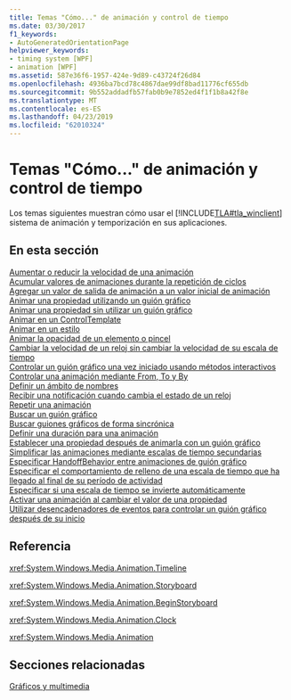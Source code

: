 ```yaml
---
title: Temas "Cómo..." de animación y control de tiempo
ms.date: 03/30/2017
f1_keywords:
- AutoGeneratedOrientationPage
helpviewer_keywords:
- timing system [WPF]
- animation [WPF]
ms.assetid: 587e36f6-1957-424e-9d89-c43724f26d84
ms.openlocfilehash: 4936ba7bcd78c4867dae99df8bad11776cf655db
ms.sourcegitcommit: 9b552addadfb57fab0b9e7852ed4f1f1b8a42f8e
ms.translationtype: MT
ms.contentlocale: es-ES
ms.lasthandoff: 04/23/2019
ms.locfileid: "62010324"
---
```

# <a name="animation-and-timing-how-to-topics"></a>Temas "Cómo..." de animación y control de tiempo
Los temas siguientes muestran cómo usar el [!INCLUDE[TLA#tla_winclient](../../../../includes/tlasharptla-winclient-md.md)] sistema de animación y temporización en sus aplicaciones.  
  
## <a name="in-this-section"></a>En esta sección  
 [Aumentar o reducir la velocidad de una animación](how-to-accelerate-or-decelerate-an-animation.md)  
 [Acumular valores de animaciones durante la repetición de ciclos](how-to-accumulate-animation-values-during-repeat-cycles.md)  
 [Agregar un valor de salida de animación a un valor inicial de animación](how-to-add-an-animation-output-value-to-an-animation-starting-value.md)  
 [Animar una propiedad utilizando un guión gráfico](how-to-animate-a-property-by-using-a-storyboard.md)  
 [Animar una propiedad sin utilizar un guión gráfico](how-to-animate-a-property-without-using-a-storyboard.md)  
 [Animar en un ControlTemplate](how-to-animate-in-a-controltemplate.md)  
 [Animar en un estilo](how-to-animate-in-a-style.md)  
 [Animar la opacidad de un elemento o pincel](how-to-animate-the-opacity-of-an-element-or-brush.md)  
 [Cambiar la velocidad de un reloj sin cambiar la velocidad de su escala de tiempo](change-the-speed-of-a-clock.md)  
 [Controlar un guión gráfico una vez iniciado usando métodos interactivos](how-to-control-a-storyboard-after-it-starts.md)  
 [Controlar una animación mediante From, To y By](how-to-control-an-animation-using-from-to-and-by.md)  
 [Definir un ámbito de nombres](how-to-define-a-name-scope.md)  
 [Recibir una notificación cuando cambia el estado de un reloj](how-to-receive-notification-when-clock-state-changes.md)  
 [Repetir una animación](how-to-repeat-an-animation.md)  
 [Buscar un guión gráfico](how-to-seek-a-storyboard.md)  
 [Buscar guiones gráficos de forma sincrónica](how-to-seek-a-storyboard-synchronously.md)  
 [Definir una duración para una animación](how-to-set-a-duration-for-an-animation.md)  
 [Establecer una propiedad después de animarla con un guión gráfico](how-to-set-a-property-after-animating-it-with-a-storyboard.md)  
 [Simplificar las animaciones mediante escalas de tiempo secundarias](how-to-simplify-animations-by-using-child-timelines.md)  
 [Especificar HandoffBehavior entre animaciones de guión gráfico](how-to-specify-handoffbehavior-between-storyboard-animations.md)  
 [Especificar el comportamiento de relleno de una escala de tiempo que ha llegado al final de su período de actividad](specify-the-fillbehavior-for-a-timeline.md)  
 [Especificar si una escala de tiempo se invierte automáticamente](how-to-specify-whether-a-timeline-automatically-reverses.md)  
 [Activar una animación al cambiar el valor de una propiedad](how-to-trigger-an-animation-when-a-property-value-changes.md)  
 [Utilizar desencadenadores de eventos para controlar un guión gráfico después de su inicio](how-to-use-event-triggers-to-control-a-storyboard-after-it-starts.md)  
  
## <a name="reference"></a>Referencia  
 <xref:System.Windows.Media.Animation.Timeline>  
  
 <xref:System.Windows.Media.Animation.Storyboard>  
  
 <xref:System.Windows.Media.Animation.BeginStoryboard>  
  
 <xref:System.Windows.Media.Animation.Clock>  
  
 <xref:System.Windows.Media.Animation>  
  
## <a name="related-sections"></a>Secciones relacionadas  
 [Gráficos y multimedia](index.md)
